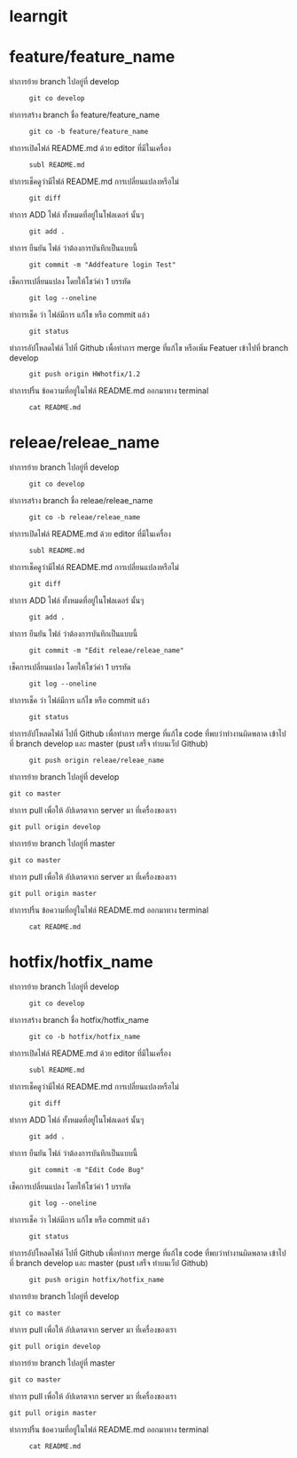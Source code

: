 # learngit

# feature/feature_name




ทำการย้าย branch ไปอยู่ที่ develop 
```
	 git co develop
```	 
ทำการสร้าง branch ชื่อ feature/feature_name
```
	 git co -b feature/feature_name
```	 

ทำการเปิดไฟล์ README.md ด้วย editor ที่มีในเครื่อง
```	 
	 subl README.md 
```
ทำการเช็คดูว่ามีไฟล์ README.md การเปลี่ยนแปลงหรือไม่
```	 
	 git diff
```
ทำการ ADD ไฟล์ ทั้งหมดที่อยู่ในโฟลเดอร์ นั้นๆ
```
	 git add .
```
ทำการ ยืนยัน ไฟล์ ว่าต้องการบันทึกเป็นแบบนี้	 
```
	 git commit -m "Addfeature login Test"
```
เช็คการเปลี่ยนแปลง โดยให้โชว์ค่า 1 บรรทัด	 
```
	 git log --oneline
```
ทำการเช็ค ว่า ไฟล์มีการ แก้ไข หรือ commit แล้ว  
```
	 git status
```	
ทำการอัปโหลดไฟล์ ไปที่ Github เพื่อทำการ merge ที่แก้ไข หรือเพิ่ม Featuer เข้าไปที่ branch develop 
```
	 git push origin HWhotfix/1.2
```
ทำการปริ้น ข้อความที่อยู่ในไฟล์ README.md ออกมาทาง terminal
```
	 cat README.md

```



# releae/releae_name
ทำการย้าย branch ไปอยู่ที่ develop 
```
	 git co develop
```	 
ทำการสร้าง branch ชื่อ releae/releae_name
```
	 git co -b releae/releae_name
```	 

ทำการเปิดไฟล์ README.md ด้วย editor ที่มีในเครื่อง
```	 
	 subl README.md 
```
ทำการเช็คดูว่ามีไฟล์ README.md การเปลี่ยนแปลงหรือไม่
```	 
	 git diff
```
ทำการ ADD ไฟล์ ทั้งหมดที่อยู่ในโฟลเดอร์ นั้นๆ
```
	 git add .
```
ทำการ ยืนยัน ไฟล์ ว่าต้องการบันทึกเป็นแบบนี้	 
```
	 git commit -m "Edit releae/releae_name"
```
เช็คการเปลี่ยนแปลง โดยให้โชว์ค่า 1 บรรทัด	 
```
	 git log --oneline
```
ทำการเช็ค ว่า ไฟล์มีการ แก้ไข หรือ commit แล้ว  
```
	 git status
```	
ทำการอัปโหลดไฟล์ ไปที่ Github เพื่อทำการ merge ที่แก้ไข code ที่พบว่าทำงานผิดพลาด เข้าไปที่ branch develop และ master (pust เสร็จ ทำบนเว็ป Github)
```
	 git push origin releae/releae_name
```
ทำการย้าย branch ไปอยู่ที่ develop 
```
git co master
```
ทำการ pull เพื่อให้ อัปเดรตจาก server มา ที่เครื่องของเรา
```
git pull origin develop
```
ทำการย้าย branch ไปอยู่ที่ master
```
git co master
```
ทำการ pull เพื่อให้ อัปเดรตจาก server มา ที่เครื่องของเรา
```
git pull origin master
```
ทำการปริ้น ข้อความที่อยู่ในไฟล์ README.md ออกมาทาง terminal
```
	 cat README.md

```



# hotfix/hotfix_name

ทำการย้าย branch ไปอยู่ที่ develop 
```
	 git co develop
```	 
ทำการสร้าง branch ชื่อ hotfix/hotfix_name
```
	 git co -b hotfix/hotfix_name
```	 

ทำการเปิดไฟล์ README.md ด้วย editor ที่มีในเครื่อง
```	 
	 subl README.md 
```
ทำการเช็คดูว่ามีไฟล์ README.md การเปลี่ยนแปลงหรือไม่
```	 
	 git diff
```
ทำการ ADD ไฟล์ ทั้งหมดที่อยู่ในโฟลเดอร์ นั้นๆ
```
	 git add .
```
ทำการ ยืนยัน ไฟล์ ว่าต้องการบันทึกเป็นแบบนี้	 
```
	 git commit -m "Edit Code Bug"
```
เช็คการเปลี่ยนแปลง โดยให้โชว์ค่า 1 บรรทัด	 
```
	 git log --oneline
```
ทำการเช็ค ว่า ไฟล์มีการ แก้ไข หรือ commit แล้ว  
```
	 git status
```	
ทำการอัปโหลดไฟล์ ไปที่ Github เพื่อทำการ merge ที่แก้ไข code ที่พบว่าทำงานผิดพลาด เข้าไปที่ branch develop และ master (pust เสร็จ ทำบนเว็ป Github)
```
	 git push origin hotfix/hotfix_name
```
ทำการย้าย branch ไปอยู่ที่ develop 
```
git co master
```
ทำการ pull เพื่อให้ อัปเดรตจาก server มา ที่เครื่องของเรา
```
git pull origin develop
```
ทำการย้าย branch ไปอยู่ที่ master
```
git co master
```
ทำการ pull เพื่อให้ อัปเดรตจาก server มา ที่เครื่องของเรา
```
git pull origin master
```
ทำการปริ้น ข้อความที่อยู่ในไฟล์ README.md ออกมาทาง terminal
```
	 cat README.md

```



